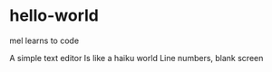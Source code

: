 # hello-world
mel learns to code

A simple text editor
Is like a haiku world
Line numbers, blank screen
